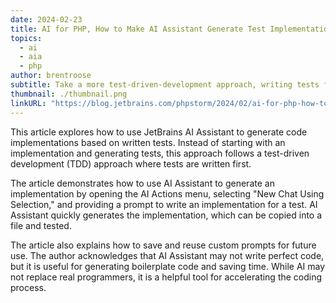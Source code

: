 ```yaml
---
date: 2024-02-23
title: AI for PHP, How to Make AI Assistant Generate Test Implementations
topics:
  - ai
  - aia
  - php
author: brentroose
subtitle: Take a more test-driven-development approach, writing tests first, and having AI Assistant generate an implementation.
thumbnail: ./thumbnail.png
linkURL: "https://blog.jetbrains.com/phpstorm/2024/02/ai-for-php-how-to-make-ai-assistant-generate-test-implementations/"
---
```


This article explores how to use JetBrains AI Assistant to generate code implementations based on written tests. Instead of starting with an implementation and generating tests, this approach follows a test-driven development (TDD) approach where tests are written first.

The article demonstrates how to use AI Assistant to generate an implementation by opening the AI Actions menu, selecting "New Chat Using Selection," and providing a prompt to write an implementation for a test. AI Assistant quickly generates the implementation, which can be copied into a file and tested.

The article also explains how to save and reuse custom prompts for future use. The author acknowledges that AI Assistant may not write perfect code, but it is useful for generating boilerplate code and saving time. While AI may not replace real programmers, it is a helpful tool for accelerating the coding process.
